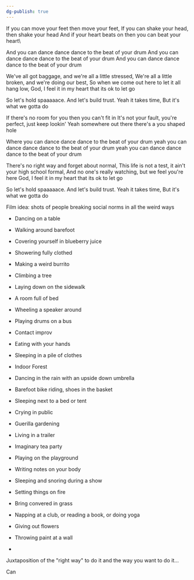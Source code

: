 ```yaml
---
dg-publish: true
---
```

If you can move your feet then move your feet,
If you can shake your head, then shake your head
And if your heart beats on then you can beat your heart\

And you can dance dance dance to the beat of your drum
And you can dance dance dance to the beat of your drum
And you can dance dance dance to the beat of your drum

We've all got baggage, and we're all a little stressed,
We're all a little broken, and we're doing our best,
So when we come out here to let it all hang low,
God, I feel it in my heart that its ok to let go

So let's hold spaaaaace.
And let's build trust.
Yeah it takes time,
But it's what we gotta do

If there's no room for you then you can't fit in
It's not your fault, you're perfect, just keep lookin'
Yeah somewhere out there there's a you shaped hole

Where you can dance dance dance to the beat of your drum
yeah you can dance dance dance to the beat of your drum
yeah you can dance dance dance to the beat of your drum

There's no right way and forget about normal,
This life is not a test, it ain't your high school formal,
And no one's really watching, but we feel you're here
God, I feel it in my heart that its ok to let go

So let's hold spaaaaace.
And let's build trust.
Yeah it takes time,
But it's what we gotta do

Film idea: shots of people breaking social norms in all the weird ways

-   Dancing on a table

-   Walking around barefoot

-   Covering yourself in blueberry juice

-   Showering fully clothed

-   Making a weird burrito

-   Climbing a tree

-   Laying down on the sidewalk

-   A room full of bed

-   Wheeling a speaker around

-   Playing drums on a bus

-   Contact improv

-   Eating with your hands

-   Sleeping in a pile of clothes

-   Indoor Forest

-   Dancing in the rain with an upside down umbrella

-   Barefoot bike riding, shoes in the basket

-   Sleeping next to a bed or tent

-   Crying in public

-   Guerilla gardening

-   Living in a trailer

-   Imaginary tea party

-   Playing on the playground

-   Writing notes on your body

-   Sleeping and snoring during a show

-   Setting things on fire

-   Bring convered in grass

-   Napping at a club, or reading a book, or doing yoga

-   Giving out flowers

-   Throwing paint at a wall

-   

Juxtaposition of the \"right way\" to do it and the way you want to do
it\...

Can